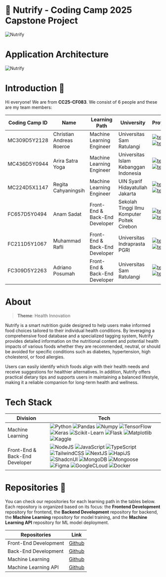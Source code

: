 # 📣 Nutrify - Coding Camp 2025 Capstone Project

![Nutrify](https://github.com/Capstone-Team-Nutrify/.github/blob/56b5954f90c6f013be934291b006e3a732c9c0bb/profile/nutrify-thumbnail.png)

# Application Architecture

![Nutrify]([profile/nutrify-architecture.png](https://github.com/Capstone-Team-Nutrify/.github/blob/f8258dea3d59d78a54e5e8436bee409d9268a474/profile/nutrify-architecture.png))

# Introduction 👋

Hi everyone! We are from **CC25-CF083**. We consist of 6 people and these are my team members:

| Coding Camp ID | Name                     | Learning Path                  | University                                  | Profile                                                                                                                                                                                                                                                                                                             |
| -------------- | ------------------------ | ------------------------------ | ------------------------------------------- | ------------------------------------------------------------------------------------------------------------------------------------------------------------------------------------------------------------------------------------------------------------------------------------------------------------------- |
| MC309D5Y2128   | Christian Andreas Roeroe | Machine Learning Engineer      | Universitas Sam Ratulangi                   | [![text](https://img.shields.io/badge/GitHub-121013?style=for-the-badge&logo=GitHub&logoColor=white)](https://github.com/Reasonly40) [![text](https://img.shields.io/badge/LinkedIn-0077B5?style=for-the-badge&logo=linkedin&logoColor=white)](https://www.linkedin.com/in/christian-andreas-roeroe-452429259/)     |
| MC436D5Y0944   | Arira Satra Yoga         | Machine Learning Engineer      | Universitas Islam Kebanggan Indonesia       | [![text](https://img.shields.io/badge/GitHub-121013?style=for-the-badge&logo=GitHub&logoColor=white)](https://github.com/arsagaaaa) [![text](https://img.shields.io/badge/LinkedIn-0077B5?style=for-the-badge&logo=linkedin&logoColor=white)](https://www.linkedin.com/in/arsagaa/)                                 |
| MC224D5X1147   | Regita Cahyaningsih      | Machine Learning Engineer      | UIN Syarif Hidayatullah Jakarta             | [![text](https://img.shields.io/badge/GitHub-121013?style=for-the-badge&logo=GitHub&logoColor=white)](https://github.com/RegitaaCahyaningsih) [![text](https://img.shields.io/badge/LinkedIn-0077B5?style=for-the-badge&logo=linkedin&logoColor=white)](https://www.linkedin.com/in/regita-cahyaningsih-461b69227/) |
| FC657D5Y0494   | Anam Sadat               | Front-End & Back-End Developer | Sekolah Tinggi Ilmu Komputer Poltek Cirebon | [![text](https://img.shields.io/badge/GitHub-121013?style=for-the-badge&logo=GitHub&logoColor=white)](https://github.com/AnamSadat) [![text](https://img.shields.io/badge/LinkedIn-0077B5?style=for-the-badge&logo=linkedin&logoColor=white)](https://www.linkedin.com/in/anamsadat/)                               |
| FC211D5Y1067   | Muhammad Rafli           | Front-End & Back-End Developer | Universitas Indraprasta PGRI                | [![text](https://img.shields.io/badge/GitHub-121013?style=for-the-badge&logo=GitHub&logoColor=white)](https://github.com/VladR382) [![text](https://img.shields.io/badge/LinkedIn-0077B5?style=for-the-badge&logo=linkedin&logoColor=white)](https://www.linkedin.com/in/mhmmdrafli3/)                              |
| FC309D5Y2263   | Adriano Posumah          | Front-End & Back-End Developer | Universitas Sam Ratulangi                   | [![text](https://img.shields.io/badge/GitHub-121013?style=for-the-badge&logo=GitHub&logoColor=white)](https://github.com/adrianoposumah) [![text](https://img.shields.io/badge/LinkedIn-0077B5?style=for-the-badge&logo=linkedin&logoColor=white)](https://www.linkedin.com/in/adriano-posumah/)                    |

# About

> **Theme**: Health Innovation

Nutrify is a smart nutrition guide designed to help users make informed food choices tailored to their individual health conditions. By leveraging a comprehensive food database and a specialized tagging system, Nutrify provides detailed information on the nutritional content and potential health impacts of various foods whether they are recommended, neutral, or should be avoided for specific conditions such as diabetes, hypertension, high cholesterol, or food allergies.

Users can easily identify which foods align with their health needs and receive suggestions for healthier alternatives. In addition, Nutrify offers practical dietary tips and supports users in maintaining a balanced lifestyle, making it a reliable companion for long-term health and wellness.

# Tech Stack

| Division                       | Tech                                                                                                                                                                                                                                                                                                                                                                                                                                                                                                                                                                                                                                                                                                                                                                                                                                                                                                                                                                                                                                                                                                                                                                                                                                                                                                                     |
| ------------------------------ | ------------------------------------------------------------------------------------------------------------------------------------------------------------------------------------------------------------------------------------------------------------------------------------------------------------------------------------------------------------------------------------------------------------------------------------------------------------------------------------------------------------------------------------------------------------------------------------------------------------------------------------------------------------------------------------------------------------------------------------------------------------------------------------------------------------------------------------------------------------------------------------------------------------------------------------------------------------------------------------------------------------------------------------------------------------------------------------------------------------------------------------------------------------------------------------------------------------------------------------------------------------------------------------------------------------------------ |
| Machine Learning               | ![Python](https://img.shields.io/badge/python-3670A0?style=for-the-badge&logo=python&logoColor=ffdd54) ![Pandas](https://img.shields.io/badge/pandas-150458?style=for-the-badge&logo=pandas&logoColor=ffffff) ![Numpy](https://img.shields.io/badge/numpy-013243?style=for-the-badge&logo=NumPy&logoColor=ffffff) ![TensorFlow](https://img.shields.io/badge/tensorflow-FF6F00?style=for-the-badge&logo=tensorflow&logoColor=ffffff) ![Keras](https://img.shields.io/badge/keras-D00000?style=for-the-badge&logo=Keras&logoColor=ffffff) ![Scikit-Learn](https://img.shields.io/badge/scikit--learn-F7931E?style=for-the-badge&logo=scikit-learn&logoColor=ffffff) ![Flask](https://img.shields.io/badge/Flask-000000?style=for-the-badge&logo=Flask&logoColor=ffffff) ![Matplotlib](https://img.shields.io/badge/matplotlib-ffffff?style=for-the-badge) ![Kaggle](https://img.shields.io/badge/kaggle-20BEFF?style=for-the-badge&logo=Kaggle&logoColor=ffffff)                                                                                                                                                                                                                                                                                                                                                          |
| Front-End & Back-End Developer | ![NodeJS](https://img.shields.io/badge/node.js-5FA04E?style=for-the-badge&logo=Node.js&logoColor=ffffff) ![JavaScript](https://img.shields.io/badge/javascript-000000?style=for-the-badge&logo=JavaScript&logoColor=yellow) ![TypeScript](https://img.shields.io/badge/typescript-white?style=for-the-badge&logo=TypeScript&logoColor=3178C6) ![TailwindCSS](https://img.shields.io/badge/tailwind--css-06B6D4?style=for-the-badge&logo=TailwindCSS&logoColor=white) ![NextJS](https://img.shields.io/badge/next.js-black?style=for-the-badge&logo=Next.js&logoColor=white) ![HapiJS](https://img.shields.io/badge/hapi.js-333333?style=for-the-badge) ![ShadcnUI](https://img.shields.io/badge/shadcn--ui-white?style=for-the-badge&logo=shadcnui&logoColor=black) ![MongoDB](https://img.shields.io/badge/mongodb-47A248?style=for-the-badge&logo=MongoDB&logoColor=white) ![Mongoose](https://img.shields.io/badge/mongoose-880000?style=for-the-badge&logo=Mongoose&logoColor=white) ![Figma](https://img.shields.io/badge/figma-F24E1E?style=for-the-badge&logo=Figma&logoColor=white) ![GoogleCLoud](https://img.shields.io/badge/google--cloud-4285F4?style=for-the-badge&logo=GoogleCloud&logoColor=white) ![Docker](https://img.shields.io/badge/docker-2496ED?style=for-the-badge&logo=Docker&logoColor=white) |

# Repositories 📁

You can check our repositories for each learning path in the tables below. Each repository is organized based on its focus: the **Frontend Development** repository for frontend, the **Backend Development** repository for backend, the **Machine Learning** repository for model training, and the **Machine Learning API** repository for ML model deployment.

| Repositories          | Link                                                                        |
| --------------------- | --------------------------------------------------------------------------- |
| Front-End Development | [Github](https://github.com/Capstone-Team-Nutrify/Nutrify-Frontend-Project) |
| Back-End Development  | [Github](https://github.com/Capstone-Team-Nutrify/Nutrify-Backend-Project)  |
| Machine Learning      | [Github](https://github.com/Capstone-Team-Nutrify/Nutrify_ML_Project)       |
| Machine Learning API  | [Github](https://github.com/Capstone-Team-Nutrify/nutrify_ml_api)           |
